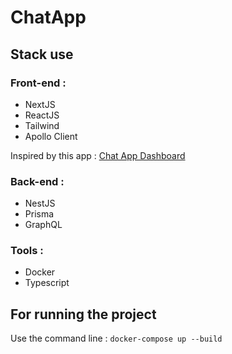 # ChatApp

## Stack use

### Front-end :

- NextJS
- ReactJS
- Tailwind
- Apollo Client

Inspired by this app : <a href="https://dribbble.com/shots/24323558-Chat-App-Dashboard">Chat App Dashboard</a>

### Back-end :

- NestJS
- Prisma
- GraphQL

### Tools :

- Docker
- Typescript

## For running the project

Use the command line :
```docker-compose up --build```
